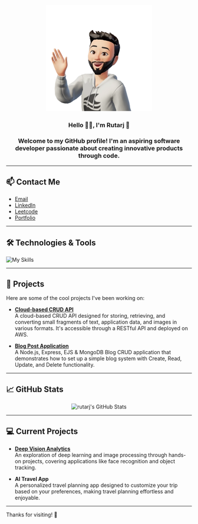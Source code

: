 <h2 align="center">
  <img src="https://raw.githubusercontent.com/rutarj/rutarj/refs/heads/main/An8t-tIMQ4Q5JeR8Ns-rhwMAfB1kBWpO2751XY6ooAoVKbZVzqbvNyzHVdFgSMD-SLkjpjPNboFMK85YeYN0nPLxfR993T3M1E4FtgNwAYLwYpg.webp" alt="github-header-image">
</h2>

<h3 align="center">Hello 👨‍💻, I'm Rutarj 👋</h3>

<h3 align="center">Welcome to my GitHub profile! I'm an aspiring software developer passionate about creating innovative products through code.</h3>

---

## 📫 **Contact Me**

- [Email](mailto:shahrutarj@gmail.com)
- [LinkedIn](https://www.linkedin.com/in/rutarj-shah-29b842270/)
- [Leetcode](https://leetcode.com/u/shahrutarj/)
- [Portfolio](https://yourportfolio.com)

---

## 🛠️ **Technologies & Tools**

![My Skills](https://skillicons.dev/icons?i=js,html,css,react,nodejs,express,postgres,mongodb,git,github,bootstrap,tailwind,graphql,docker,python,java,typescript,vue,angular,jquery,linux)

---

## 🔧 **Projects**

Here are some of the cool projects I've been working on:

- **[Cloud-based CRUD API](https://github.com/rutarj/fragments)**  
  A cloud-based CRUD API designed for storing, retrieving, and converting small fragments of text, application data, and images in various formats. It's accessible through a RESTful API and deployed on AWS.

- **[Blog Post Application](https://github.com/rutarj/Blog-Post-Application)**  
  A Node.js, Express, EJS & MongoDB Blog CRUD application that demonstrates how to set up a simple blog system with Create, Read, Update, and Delete functionality.

---

## 📈 **GitHub Stats**

<p align="center">
  <img src="https://github-readme-stats.vercel.app/api/top-langs/?username=rutarj&theme=tokyonight&show_icons=true&hide_border=true&layout=compact" alt="rutarj's GitHub Stats" />
</p>


---

## 💻 **Current Projects**

- **[Deep Vision Analytics](https://github.com/rutarj/Deep-Vision-Analytics)**  
  An exploration of deep learning and image processing through hands-on projects, covering applications like face recognition and object tracking.

- **AI Travel App**  
  A personalized travel planning app designed to customize your trip based on your preferences, making travel planning effortless and enjoyable.

---

Thanks for visiting! 🌟
